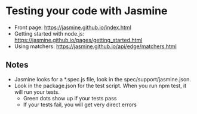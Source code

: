 # Testing your code with Jasmine 

* Front page: https://jasmine.github.io/index.html
* Getting started with node.js: https://jasmine.github.io/pages/getting_started.html
* Using matchers: https://jasmine.github.io/api/edge/matchers.html

<h2>Notes</h2>

* Jasmine looks for a *.spec.js file, look in the spec/support/jasmine.json.
* Look in the package.json for the test script. When you run npm test, it will run your tests.
	* Green dots show up if your tests pass
	* If your tests fail, you will get very direct errors